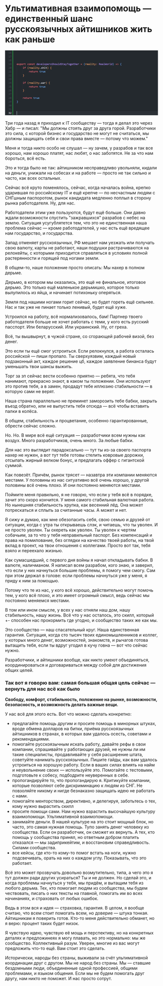 # Ультимативная взаимопомощь — единственный шанс русскоязычных айтишников жить как раньше

![img](preview.png)

Три года назад я приходил к IT сообществу — тогда я делал это через Хабр — и писал: "Мы должны стоять друг за друга горой. Разработчики это сила, с которой бизнес и государство не могут не считаться, мы должны защищать себя и свои права вместе — потому что можем."

Меня и тогда никто особо не слушал — ну зачем, у разрабов и так все хорошо, нам хорошо платят, нас любят, о нас заботятся. Не за что нам бороться, всё есть. 

Это и тогда было не так: айтишником несправедливо увольняли, кидали на деньги, унижали на собесах и на работе — просто не так сильно и часто, как всех остальных.

Сейчас всё круто поменялось, сейчас, когда началась война, крепко ударившая по российскому IT и ещё крепче — по несчастным людям с СНГшным паспоротом, рынок кандидата медленно поплыл в сторону рынка работодателя. Ну, для нас. 

Работодатели этим уже пользуются, будут ещё больше. 
Они давно ждали возможности спустить "зажравшихся" разрабов с небес на землю. 
Ситуация усугублятется тем, что это не единственная наша проблема сейчас — кроме работодателей,
у нас есть ещё вредящее нам государство, и государства. 
 
Запад отменяет русскоязычных, РФ мешает нам уезжать или получать свою валюту, карты не работают, наши подушки растрачиваются на релокейты, с которыми приходится справляться в условиях полной растерянности и горящей под ногами земли.

В общем-то, наше положение просто описать: Мы нахер в полном дерьме.

Дерьмо, в котором мы оказались, это ещё не финальное, итоговое дерьмо. Это только ещё маленькое дерьмишко, которое только вылупилось из яйца, и начинает потихоньку оперяться.

Земля под нашими ногами горит сейчас, но будет гореть ещё сильнее. Нас и так уже не пинает только ленивый, будет ещё хуже.

Устроился на работу, всё нормализовалось, бам! Партнер твоего работодателя больше не хочет работать с теми, у кого есть русский пасспорт. Или беларусский. Или украинский. Ну, от греха.

Всё, ты вышвырнут, в чужой стране, со сгорающей рабочей визой, без денег. 

Это если ты ещё смог устроиться. Если релокнулся, а работа осталась российской — пиши пропало. Ты сверхуязвим, каждый новый подзаконный акт, каждое решение цб, каждое заявление бинанса будут уменьшать твои шансы выжить.

Торг за зп сейчас вести особенно приятно — ребята, что тебя нанимают, прекрасно знают, в каком ты положении. Они используют это против тебя, а в замен, продадут тебе иллюзию стабильности — в которую сами не верят.

Наша страна параллельно не преминет заморозить тебе бабки, закрыть въезд обратно, или не выпустить тебя отсюда — всё чтобы вставить палки в колёса.

В общем, стабильность и процветание, особенно гарантированные, обрести сейчас сложно.

Но. Но. В мире всё ещё ситуация — разработчики всем нужны как воздух. Много разработчиков, очень много. За любые бабки. 

Для нас это выглядит парадоксально — тут ты из-за своего паспорта нахер не нужен, а вот тут тебе готовы стелить ковровые дорожки, отсыпать жирный велком бонус, и предлагать оффер с гигантской суммой. 

Как повезёт. Причём, рынок трясет — назавтра эти компании меняются местами. У половины из нас ситуативно всё очень хорошо, у другой половины всё очень плохо. И они постоянно меняются местами.

Поймите меня правильно, я не говорю, что если у тебя всё в порядке, зачит это скоро кончится. У меня самого стабильная валютная работа. Но нынешняя стабильность хрупка, как весенний лёд. Она может потрескаться и сплыть за считанные часы. А может и нет.

Я сижу и думаю, как мне обезопасить себя, свою семью и друзей от ситуации, когда с утра ты открываешь слэк, и читаешь, что ты уволен. И не просто уволен. Ты охереть как уволен. Ты уволен к чертям собачьим, за то что у тебя неправильный паспорт. Без компенсаций и права на помилование, без оглядки на качество твоей работы, на твой вклад в проект, на твои отношения с коллегами. Просто вот так, тебя взяло и переехало жизнью.

Как сумасшедший, с первого дня войны я начал откладывать бабки. В валюте, наличманом. Я написал всем разрабом, кого знаю, и заверил, что если у них начнуться большие проблемы, я помогу чем смогу. Сам при этом держал в голове: если проблемы начнуться уже у меня, я приду к ним за помощью.

Потому что те из нас, у кого всё хорошо, действительно могут помочь тем, у кого всё плохо, и это имеет огромный смысл, ведь сейчас мы постоянно меняемся местами.

В том или ином смысле, у всех у нас отняли наш дом, нашу стабильность, нашу жизнь. Всё что у нас осталось, это скилл, который +- способен нас прокормить где угодно, и сообщество таких же как мы.

Это сообщество — наш спасательный круг. Наша единственная гарантия. Ситуация, когда сто тысяч твоих единомышленников и коллег, у которых много денег, возможностей, знакомств, и рычагов готова вытащить тебя, если ты вдруг угодил в кучу говна — вот что сейчас нужно.

Разработчики, и айтишники вообще, как никто умеют объединяться, координироваться и договариваться между собой для достижения общих целей. 

### Так вот я говорю вам: самая большая общая цель сейчас — вернуть для нас всё как было

**Свободу, комфорт, стабильность, положение на рынке, возможности, безопасность, и возможность делать важные вещи.**

У нас всё для этого есть. 
Вот что можно сделать конкретно: 
- предлагайте помощь другим и просите помощь в минорных штуках, вроде обмена долларов на битки, приёма русскоязычных айтишников в странах, в которых вам удалось осесть, советами и рекомендациями.
- помогайте русскоязычным искать работу, давайте рефы в свои компании, спрашивайте у работающих друзей, не нужны ли им такие специалисты, продавливайте у себя расширение штата, советуйте нанимать русскоязычных. Пишите гайды, как вам удалось устроиться на хорошую работу. Если в ваших силах влиять на найм и неувольнение своих — используйте это.
Помогайте с тестовыми, подготовьте к собесу, подбодрите неуверенных в себе.
- пропогандируйте то, что пропогандирую я. Критикуйте компании, которые позволяют себе дискриминацию к людям из СНГ. Не повзоляйте никому и нигде безнаказно защищать идею не работать с нами. 
- помогайте менторством, директивно, и делегируя, заботьтесь о тех, кому нужно вырастить скилл
- просите помощи сами. Нам нужно взрастить высочайшую культуру взаимопомощи. Ультимативной взаимопомощи.
- занимайте деньги. В нашей культуре на это стоит мощный блок, но часто, это самая нужная помощь. Тупо занять денег человеку из сообщества. Если он разработчик, он сможет их вернуть. А тех, кто помощь у сообщества принял, но ответным добром платить отказался — мы задиприкейтим, и восстановим справедливость. Силами сообщества.
- все кейсы, где кто-то кому-то помог встать на ноги, нужно подсвечивать, орать на них о каждом углу. Показывать, что это работает. 

Всё это может прозвучать довольно возмутительно, типа, а чего это я тут должен ради других усираться? Ты и не должен. Но сделай это, и когда проблемы начнуться у тебя, мы придём, и вытащим тебя из любого дерьма. 
Тех, кто помогает людям из сообщества, мы будем чествовать, писать о них тексты на главной, помогать им во всех начинаниях, и страховать от любых ошибок. 

Ведь в этом вся и идея — страховка, гарантия. В целом, я вообще считаю, что всем стоит помогать всем, но доверие — штука тонкая. Айтишникам я поверить готов. Кто-то меня действительно обманет, но я верю: процент таких будет низок.

Я чувствую идею, чувствую её мощь и перспективу, но на конкретных деталях и предложинеях я могу плавать, но это нормально: мы же сообщество. Коллективный разум. Уверен, многие из вас могут предложить что-то ещё. Вам стоит это сделать.

Исторически, народы без страны, выживали за счёт ультимативной координации друг с другом. Мы не народ без страны. Мы — ставшие бездомными люди, объединенные одной профессией, общими проблемами, и языком общения. Если мы не будем помогать друг другу, нам никто не поможет. И нас просто сотрут.
